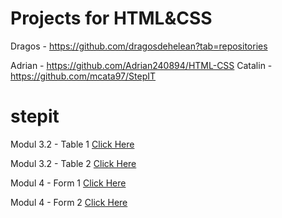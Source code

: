 
# Projects for HTML&CSS
Dragos - https://github.com/dragosdehelean?tab=repositories

Adrian - https://github.com/Adrian240894/HTML-CSS
Catalin - https://github.com/mcata97/StepIT

# stepit

<p>Modul 3.2 - Table 1 <a href="https://mrtornado.github.io/stepit/modul%203.2/table4.html">Click Here</a></p>
<p>Modul 3.2 - Table 2 <a href="https://mrtornado.github.io/stepit/modul%203.2/table5.html">Click Here</a></p>
<p>Modul 4 - Form 1 <a href="https://mrtornado.github.io/stepit/modul%204/index.html">Click Here</a></p>
<p>Modul 4 - Form 2 <a href="https://mrtornado.github.io/stepit/modul%204/index2.html">Click Here</a></p>
